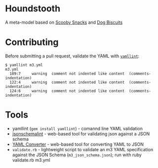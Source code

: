 # Houndstooth

A meta-model based on [Scooby
Snacks](https://github.com/UCSCLibrary/ScoobySnacks) and [Dog
Biscuits](https://github.com/samvera-labs/dog_biscuits)

# Contributing

Before submitting a pull request, validate the YAML with
[`yamllint`](https://yamllint.readthedocs.io/en/stable/index.html):

```shell
$ yamllint m3.yml
m3.yml
  109:7     warning  comment not indented like content  (comments-indentation)
  122:4     warning  comment not indented like content  (comments-indentation)
  124:6     warning  comment not indented like content  (comments-indentation)
```

# Tools

* yamllint (`gem install yamllint`) - comannd line YAML validation
* [jsonschemalint](https://jsonschemalint.com/#/version/draft-07/markup/json) - web-based tool for validating json against a JSON schema
* [YAML Converter](https://codebeautify.org/yaml-to-json-xml-csv) - web-based tool for converting YAML to JSON
* `validate.rb` - lightweight script to validate an m3 YAML specification against the JSON Schema (`m3_json_schema.json`); run with ruby validate.rb m3.yml